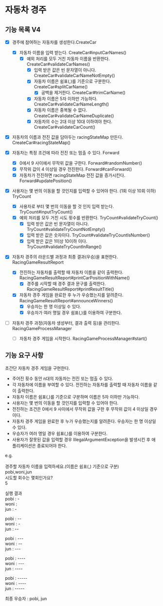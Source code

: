 # 자동차 경주

## 기능 목록 V4

- [x] 경주에 참여하는 자동차를 생성한다.CreateCar
  - [x] 자동차 이름을 입력 받는다. CreateCar#inputCarNames()
    - [x] 예외 처리를 모두 거친 자동차 이름을 반환한다. CreateCar#validateCarNames()
      - [x] 입력 받은 값은 빈 문자열이 아니다. CreateCar#validateCarNameNotEmpty()
      - [x] 자동차 이름은 쉼표(,)를 기준으로 구분한다. CreateCar#splitCarName()
        - [x] 공백을 제거한다. CreateCar#trimCarName()
      - [x] 자동차 이름은 5자 이하만 가능하다. CreateCar#validateCarNameLength() 
      - [x] 자동차 이름은 중복될 수 없다. CreateCar#validateCarNameDuplicate()
      - [x] 자동차의 수는 2대 이상 10대 이하여야 한다. CreateCar#validateCarCount()
- [x] 자동차의 이름과 전진 값을 담아두는 racingStateMap 만든다. CreateCar#racingStateMap()

-[x] 자동차는 특정 조건에 따라 전진 또는 멈출 수 있다. Forward
  - [x] 0에서 9 사이에서 무작위 값을 구한다. Forward#randomNumber()
  - [x] 무작위 값이 4 이상일 경우 전진한다. Forward#canForward()
  - [x] 자동차가 전진하면 racingStateMap 전진 값을 증가시킨다. Forward#updatePosition()

- [x] 사용자는 몇 번의 이동을 할 것인지를 입력할 수 있어야 한다. (1회 이상 10회 이하) TryCount
  - [x] 사용자로 부터 몇 번의 이동을 할 것 인지 입력 받는다. TryCount#inputTryCount()
  - [x] 예외 처리를 모두 거친 시도 횟수를 반환한다. TryCount#validateTryCount()
    - [x] 입력 받은 값은 빈 문자열이 아니다. TryCount#validateTryCountNotEmpty()
    - [x] 입력 받은 값은 숫자이다. TryCount#validateTryCountIsNumber()
    - [x] 입력 받은 값은 1이상 10이하 이다. TryCount#validateTryCountInRange()

- [x] 자동차 경주의 라운드별 과정과 최종 결과(우승)을 표현한다. RacingGameResultReport
  - [x] 전진하는 자동차를 출력할 때 자동차 이름을 같이 출력한다. RacingGameResultReport#printCarPositionWithName()
    - [x] 경주를 시작할 때 경주 결과 문구를 출력한다. RacingGameResultReport#printResultTitle()
  - [x] 자동차 경주 게임을 완료한 후 누가 우승했는지를 알려준다. RacingGameResultReport#announceWinners()
    - [x] 우승자는 한 명 이상일 수 있다. 
    - [x] 우승자가 여러 명일 경우 쉼표(,)를 이용하여 구분한다. 

- [ ] 자동차 경주 과정(자동차 생성부터, 결과 출력 등)을 관리한다. RacingGameProcessManager
  - [ ] 자동차 경주 게임을 시작한다. RacingGameProcessManager#start()

## 기능 요구 사항

초간단 자동차 경주 게임을 구현한다.

- 주어진 횟수 동안 n대의 자동차는 전진 또는 멈출 수 있다.
- 각 자동차에 이름을 부여할 수 있다. 전진하는 자동차를 출력할 때 자동차 이름을 같이 출력한다.
- 자동차 이름은 쉼표(,)를 기준으로 구분하며 이름은 5자 이하만 가능하다.
- 사용자는 몇 번의 이동을 할 것인지를 입력할 수 있어야 한다.
- 전진하는 조건은 0에서 9 사이에서 무작위 값을 구한 후 무작위 값이 4 이상일 경우이다.
- 자동차 경주 게임을 완료한 후 누가 우승했는지를 알려준다. 우승자는 한 명 이상일 수 있다.
- 우승자가 여러 명일 경우 쉼표(,)를 이용하여 구분한다.
- 사용자가 잘못된 값을 입력할 경우 IllegalArgumentException을 발생시킨 후 애플리케이션은 종료되어야 한다.

e.g. <br/><br/>
경주할 자동차 이름을 입력하세요.(이름은 쉼표(,) 기준으로 구분) <br/>
pobi,woni,jun <br/>
시도할 회수는 몇회인가요? <br/>
5 <br/>

실행 결과 <br/>
pobi : - <br/>
woni : <br/>
jun : - <br/>

pobi : -- <br/>
woni : - <br/>
jun : -- <br/>

pobi : --- <br/>
woni : -- <br/>
jun : --- <br/>

pobi : ---- <br/>
woni : --- <br/>
jun : ---- <br/>

pobi : ----- <br/>
woni : ---- <br/>
jun : ----- <br/>

최종 우승자 : pobi, jun
